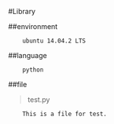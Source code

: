 #Library

##environment

```
	ubuntu 14.04.2 LTS
```

##language

```
	python
```

##file

> test.py

```
	This is a file for test.
```
